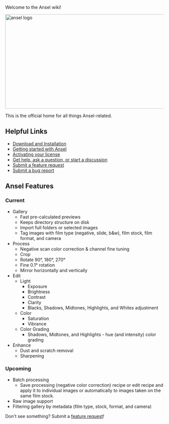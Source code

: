 Welcome to the Ansel wiki!

<img alt="ansel logo" align="center" height="300px" width="830px" src="https://user-images.githubusercontent.com/4674164/200453950-71ed2405-9b79-4d61-95f9-be284f6788cc.svg" />


This is the official home for all things Ansel-related.

## Helpful Links

* [Download and Installation](https://github.com/rafalstapinski/ansel-film/wiki/Download)
* [Getting started with Ansel](https://github.com/rafalstapinski/ansel-film/wiki/Getting-Started)
* [Activating your license](https://github.com/rafalstapinski/ansel-film/wiki/Activating-your-license)
* [Get help, ask a question, or start a discussion](https://github.com/rafalstapinski/ansel-film/discussions)
* [Submit a feature request](https://github.com/rafalstapinski/ansel-film/issues/new?assignees=&labels=&template=feature_request.md&title=)
* [Submit a bug report](https://github.com/rafalstapinski/ansel-film/issues/new?assignees=&labels=&template=bug_report.md&title=)


## Ansel Features

### Current

* Gallery
  * Fast pre-calculated previews
  * Keeps directory structure on disk
  * Import full folders or selected images
  * Tag images with film type (negative, slide, b&w), film stock, film format, and camera
* Process
  * Negative scan color correction & channel fine tuning
  * Crop
  * Rotate 90°, 180°, 270°
  * Fine 0.1° rotation
  * Mirror horizontally and vertically
* Edit
  * Light
    * Exposure
    * Brightness
    * Contrast
    * Clarity
    * Blacks, Shadows, Midtones, Highlights, and Whites adjustment
  * Color
    * Saturation
    * Vibrance
  * Color Grading
    * Shadows, Midtones, and Highlights - hue (and intensity) color grading
* Enhance
  * Dust and scratch removal
  * Sharpening

### Upcoming

* Batch processing
  * Save processing (negative color correction) recipe or edit recipe and apply it to individual images or automatically to images taken on the same film stock.
* Raw image support
* Filtering gallery by metadata (film type, stock, format, and camera)

Don't see something? Submit a [feature request](https://github.com/rafalstapinski/ansel-film/issues/new?assignees=&labels=&template=feature_request.md&title=)!
